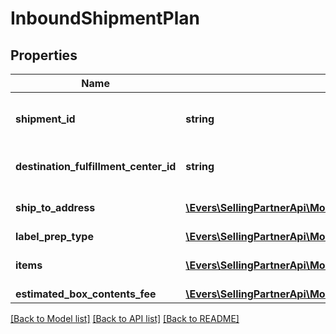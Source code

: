 # InboundShipmentPlan

## Properties
Name | Type | Description | Notes
------------ | ------------- | ------------- | -------------
**shipment_id** | **string** | A shipment identifier originally returned by the createInboundShipmentPlan operation. | 
**destination_fulfillment_center_id** | **string** | An Amazon fulfillment center identifier created by Amazon. | 
**ship_to_address** | [**\Evers\SellingPartnerApi\Model\Address**](Address.md) | The address of the Amazon fulfillment center to which to ship the items. | 
**label_prep_type** | [**\Evers\SellingPartnerApi\Model\LabelPrepType**](LabelPrepType.md) |  | 
**items** | [**\Evers\SellingPartnerApi\Model\InboundShipmentPlanItemList**](InboundShipmentPlanItemList.md) | SKU and quantity information for the items in the shipment. | 
**estimated_box_contents_fee** | [**\Evers\SellingPartnerApi\Model\BoxContentsFeeDetails**](BoxContentsFeeDetails.md) |  | [optional] 

[[Back to Model list]](../README.md#documentation-for-models) [[Back to API list]](../README.md#documentation-for-api-endpoints) [[Back to README]](../README.md)


